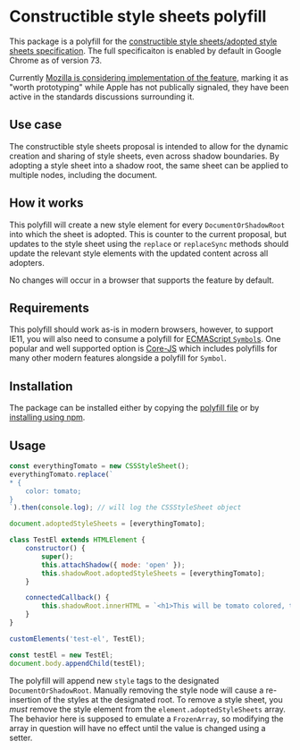 # Constructible style sheets polyfill

This package is a polyfill for the [constructible style sheets/adopted style sheets specification](https://github.com/WICG/construct-stylesheets/blob/gh-pages/explainer.md). The full specificaiton is enabled by default in Google Chrome as of version 73.

Currently [Mozilla is considering implementation of the feature](https://github.com/mozilla/standards-positions/issues/103), marking it as "worth prototyping" while Apple has not publically signaled, they have been active in the standards discussions surrounding it.

## Use case

The constructible style sheets proposal is intended to allow for the dynamic creation and sharing of style sheets, even across shadow boundaries. By adopting a style sheet into a shadow root, the same sheet can be applied to multiple nodes, including the document. 

## How it works

This polyfill will create a new style element for every `DocumentOrShadowRoot` into which the sheet is adopted. This is counter to the current proposal, but updates to the style sheet using the `replace` or `replaceSync` methods should update the relevant style elements with the updated content across all adopters.

No changes will occur in a browser that supports the feature by default.

## Requirements

This polyfill should work as-is in modern browsers, however, to support IE11, you will also need to consume a polyfill for [ECMAScript `Symbol`s](https://developer.mozilla.org/en-US/docs/Web/JavaScript/Reference/Global_Objects/Symbol). One popular and well supported option is [Core-JS](https://www.npmjs.com/package/core-js) which includes polyfills for many other modern features alongside a polyfill for `Symbol`.

## Installation

The package can be installed either by copying the [polyfill file](./adoptedStyleSheets.js) or by [installing using npm](https://docs.npmjs.com/getting-started/).

## Usage

```javascript
const everythingTomato = new CSSStyleSheet();
everythingTomato.replace(`
* {
    color: tomato;
}
`).then(console.log); // will log the CSSStyleSheet object

document.adoptedStyleSheets = [everythingTomato];

class TestEl extends HTMLElement {
    constructor() {
        super();
        this.attachShadow({ mode: 'open' });
        this.shadowRoot.adoptedStyleSheets = [everythingTomato];
    }

    connectedCallback() {
        this.shadowRoot.innerHTML = `<h1>This will be tomato colored, too</h1>`;
    }
}

customElements('test-el', TestEl);

const testEl = new TestEl;
document.body.appendChild(testEl);
```

The polyfill will append new `style` tags to the designated `DocumentOrShadowRoot`. Manually removing the style node will cause a re-insertion of the styles at the designated root. To remove a style sheet, you _must_ remove the style element from the `element.adoptedStyleSheets` array. The behavior here is supposed to emulate a `FrozenArray`, so modifying the array in question will have no effect until the value is changed using a setter.